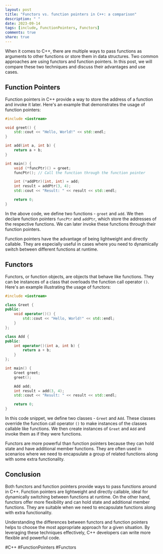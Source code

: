 ```yaml
---
layout: post
title: "Functors vs. function pointers in C++: a comparison"
description: " "
date: 2023-09-14
tags: [include, FunctionPointers, Functors]
comments: true
share: true
---
```


When it comes to C++, there are multiple ways to pass functions as arguments to other functions or store them in data structures. Two common approaches are using functors and function pointers. In this post, we will compare these two techniques and discuss their advantages and use cases.

## Function Pointers

Function pointers in C++ provide a way to store the address of a function and invoke it later. Here's an example that demonstrates the usage of function pointers:

```cpp
#include <iostream>

void greet() {
    std::cout << "Hello, World!" << std::endl;
}

int add(int a, int b) {
    return a + b;
}

int main() {
    void (*funcPtr)() = greet;
    funcPtr(); // Call the function through the function pointer

    int (*addPtr)(int, int) = add;
    int result = addPtr(3, 4);
    std::cout << "Result: " << result << std::endl;

    return 0;
}
```

In the above code, we define two functions - `greet` and `add`. We then declare function pointers `funcPtr` and `addPtr`, which store the addresses of the respective functions. We can later invoke these functions through their function pointers.

Function pointers have the advantage of being lightweight and directly callable. They are especially useful in cases where you need to dynamically switch between different functions at runtime.

## Functors

Functors, or function objects, are objects that behave like functions. They can be instances of a class that overloads the function call operator `()`. Here's an example illustrating the usage of functors:

```cpp
#include <iostream>

class Greet {
public:
    void operator()() {
        std::cout << "Hello, World!" << std::endl;
    }
};

class Add {
public:
    int operator()(int a, int b) {
        return a + b;
    }
};

int main() {
    Greet greet;
    greet();

    Add add;
    int result = add(3, 4);
    std::cout << "Result: " << result << std::endl;

    return 0;
}
```

In this code snippet, we define two classes - `Greet` and `Add`. These classes override the function call operator `()` to make instances of the classes callable like functions. We then create instances of `Greet` and `Add` and invoke them as if they were functions.

Functors are more powerful than function pointers because they can hold state and have additional member functions. They are often used in scenarios where we need to encapsulate a group of related functions along with some extra functionality.

## Conclusion

Both functors and function pointers provide ways to pass functions around in C++. Function pointers are lightweight and directly callable, ideal for dynamically switching between functions at runtime. On the other hand, functors offer more flexibility and can hold state and additional member functions. They are suitable when we need to encapsulate functions along with extra functionality.

Understanding the differences between functors and function pointers helps to choose the most appropriate approach for a given situation. By leveraging these techniques effectively, C++ developers can write more flexible and powerful code.

#C++ #FunctionPointers #Functors